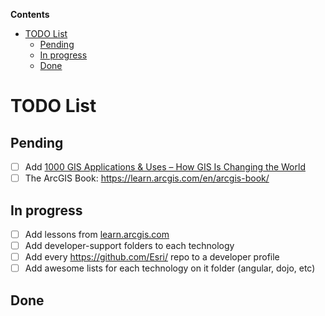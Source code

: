 <!-- START doctoc generated TOC please keep comment here to allow auto update -->
<!-- DON'T EDIT THIS SECTION, INSTEAD RE-RUN doctoc TO UPDATE -->
**Contents**

- [TODO List](#todo-list)
  - [Pending](#pending)
  - [In progress](#in-progress)
  - [Done](#done)

<!-- END doctoc generated TOC please keep comment here to allow auto update -->

# TODO List

## Pending
* [ ] Add [1000 GIS Applications & Uses – How GIS Is Changing the World](http://gisgeography.com/gis-applications-uses/)
* [ ] The ArcGIS Book: https://learn.arcgis.com/en/arcgis-book/

## In progress
* [ ] Add lessons from [learn.arcgis.com](http://learn.arcgis.com/en/)
* [ ] Add developer-support folders to each technology
* [ ] Add every https://github.com/Esri/ repo to a developer profile
* [ ] Add awesome lists for each technology on it folder (angular, dojo, etc)

## Done
